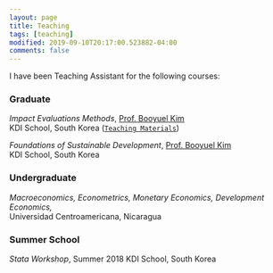 ```yaml
---
layout: page
title: Teaching
tags: [teaching]
modified: 2019-09-10T20:17:00.523882-04:00
comments: false
---
```


I have been Teaching Assistant for the following courses:

### Graduate

*Impact Evaluations Methods*, [Prof. Booyuel Kim](https://sites.google.com/site/booyuelkim/home)<br>KDI School, South Korea ([`Teaching Materials`](http://bit.ly/kdi_impact_evaluation))

*Foundations of Sustainable Development*, [Prof. Booyuel Kim](https://sites.google.com/site/booyuelkim/home)<br> KDI School, South Korea

### Undergraduate

*Macroeconomics, Econometrics, Monetary Economics, Development Economics,*<br>Universidad Centroamericana, Nicaragua

### Summer School
*Stata Workshop*, Summer 2018
KDI School, South Korea
